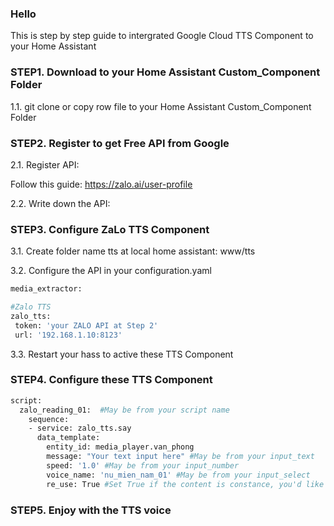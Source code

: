 ### Hello

This is step by step guide to intergrated Google Cloud TTS Component to your Home Assistant

### STEP1. Download to your Home Assistant Custom_Component Folder

1.1. git clone or copy row file to your Home Assistant Custom_Component Folder

### STEP2. Register to get Free API from Google

2.1. Register API:

Follow this guide: https://zalo.ai/user-profile

2.2. Write down the API:

### STEP3. Configure ZaLo TTS Component

3.1. Create folder name tts at local home assistant: www/tts

3.2. Configure the API in your configuration.yaml

```sh
media_extractor:
```  

```sh
#Zalo TTS
zalo_tts:
 token: 'your ZALO API at Step 2' 
 url: '192.168.1.10:8123'

```
3.3. Restart your hass to active these TTS Component

### STEP4. Configure these TTS Component
```sh
script:
  zalo_reading_01:  #May be from your script name
    sequence:  
    - service: zalo_tts.say
      data_template:
        entity_id: media_player.van_phong
        message: "Your text input here" #May be from your input_text
        speed: '1.0' #May be from your input_number
        voice_name: 'nu_mien_nam_01' #May be from your input_select
        re_use: True #Set True if the content is constance, you'd like to re use in the next time, set False if the content is variable, cant not use in the next time 
```
### STEP5.  Enjoy with the TTS voice

